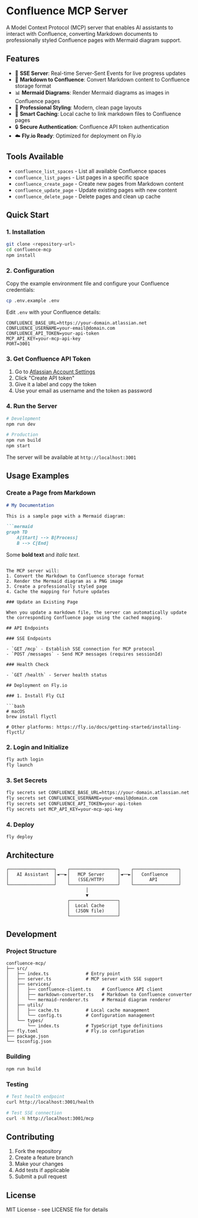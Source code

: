 # Confluence MCP Server

A Model Context Protocol (MCP) server that enables AI assistants to interact with Confluence, converting Markdown documents to professionally styled Confluence pages with Mermaid diagram support.

## Features

- 🔄 **SSE Server**: Real-time Server-Sent Events for live progress updates
- 📝 **Markdown to Confluence**: Convert Markdown content to Confluence storage format
- 📊 **Mermaid Diagrams**: Render Mermaid diagrams as images in Confluence pages
- 🎨 **Professional Styling**: Modern, clean page layouts
- 💾 **Smart Caching**: Local cache to link markdown files to Confluence pages
- 🔒 **Secure Authentication**: Confluence API token authentication
- ☁️ **Fly.io Ready**: Optimized for deployment on Fly.io

## Tools Available

- `confluence_list_spaces` - List all available Confluence spaces
- `confluence_list_pages` - List pages in a specific space
- `confluence_create_page` - Create new pages from Markdown content
- `confluence_update_page` - Update existing pages with new content
- `confluence_delete_page` - Delete pages and clean up cache

## Quick Start

### 1. Installation

```bash
git clone <repository-url>
cd confluence-mcp
npm install
```

### 2. Configuration

Copy the example environment file and configure your Confluence credentials:

```bash
cp .env.example .env
```

Edit `.env` with your Confluence details:

```env
CONFLUENCE_BASE_URL=https://your-domain.atlassian.net
CONFLUENCE_USERNAME=your-email@domain.com
CONFLUENCE_API_TOKEN=your-api-token
MCP_API_KEY=your-mcp-api-key
PORT=3001
```

### 3. Get Confluence API Token

1. Go to [Atlassian Account Settings](https://id.atlassian.com/manage-profile/security/api-tokens)
2. Click "Create API token"
3. Give it a label and copy the token
4. Use your email as username and the token as password

### 4. Run the Server

```bash
# Development
npm run dev

# Production
npm run build
npm start
```

The server will be available at `http://localhost:3001`

## Usage Examples

### Create a Page from Markdown

```markdown
# My Documentation

This is a sample page with a Mermaid diagram:

```mermaid
graph TD
    A[Start] --> B[Process]
    B --> C[End]
```

Some **bold text** and *italic text*.
```

The MCP server will:
1. Convert the Markdown to Confluence storage format
2. Render the Mermaid diagram as a PNG image
3. Create a professionally styled page
4. Cache the mapping for future updates

### Update an Existing Page

When you update a markdown file, the server can automatically update the corresponding Confluence page using the cached mapping.

## API Endpoints

### SSE Endpoints

- `GET /mcp` - Establish SSE connection for MCP protocol
- `POST /messages` - Send MCP messages (requires sessionId)

### Health Check

- `GET /health` - Server health status

## Deployment on Fly.io

### 1. Install Fly CLI

```bash
# macOS
brew install flyctl

# Other platforms: https://fly.io/docs/getting-started/installing-flyctl/
```

### 2. Login and Initialize

```bash
fly auth login
fly launch
```

### 3. Set Secrets

```bash
fly secrets set CONFLUENCE_BASE_URL=https://your-domain.atlassian.net
fly secrets set CONFLUENCE_USERNAME=your-email@domain.com
fly secrets set CONFLUENCE_API_TOKEN=your-api-token
fly secrets set MCP_API_KEY=your-mcp-api-key
```

### 4. Deploy

```bash
fly deploy
```

## Architecture

```
┌─────────────────┐    ┌──────────────────┐    ┌─────────────────┐
│   AI Assistant  │◄──►│   MCP Server     │◄──►│   Confluence    │
│                 │    │   (SSE/HTTP)     │    │      API        │
└─────────────────┘    └──────────────────┘    └─────────────────┘
                              │
                              ▼
                       ┌──────────────────┐
                       │  Local Cache     │
                       │  (JSON file)     │
                       └──────────────────┘
```

## Development

### Project Structure

```
confluence-mcp/
├── src/
│   ├── index.ts              # Entry point
│   ├── server.ts             # MCP server with SSE support
│   ├── services/
│   │   ├── confluence-client.ts    # Confluence API client
│   │   ├── markdown-converter.ts   # Markdown to Confluence converter
│   │   └── mermaid-renderer.ts     # Mermaid diagram renderer
│   ├── utils/
│   │   ├── cache.ts          # Local cache management
│   │   └── config.ts         # Configuration management
│   └── types/
│       └── index.ts          # TypeScript type definitions
├── fly.toml                  # Fly.io configuration
├── package.json
└── tsconfig.json
```

### Building

```bash
npm run build
```

### Testing

```bash
# Test health endpoint
curl http://localhost:3001/health

# Test SSE connection
curl -N http://localhost:3001/mcp
```

## Contributing

1. Fork the repository
2. Create a feature branch
3. Make your changes
4. Add tests if applicable
5. Submit a pull request

## License

MIT License - see LICENSE file for details

